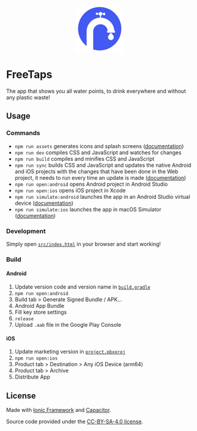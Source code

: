 <div align="center">
  <img width="128" height="128" src="./assets/logo.svg" />
</div>

# FreeTaps

The app that shows you all water points, to drink everywhere and without any plastic waste!

## Usage

### Commands

- `npm run assets` generates icons and splash screens ([documentation](https://github.com/ionic-team/capacitor-assets))
- `npm run dev` compiles CSS and JavaScript and watches for changes
- `npm run build` compiles and minifies CSS and JavaScript
- `npm run sync` builds CSS and JavaScript and updates the native Android and iOS projects with the changes that have been done in the Web project, it needs to run every time an update is made ([documentation](https://ionicframework.com/docs/cli/commands/capacitor-sync))
- `npm run open:android` opens Android project in Android Studio
- `npm run open:ios` opens iOS project in Xcode
- `npm run simulate:android` launches the app in an Android Studio virtual device ([documentation](https://capacitorjs.com/docs/android))
- `npm run simulate:ios` launches the app in macOS Simulator ([documentation](https://capacitorjs.com/docs/ios))

### Development

Simply open [`src/index.html`](./src/index.html) in your browser and start working!

### Build

#### Android

1. Update version code and version name in [`build.gradle`](./android/app/build.gradle)
2. `npm run open:android`
3. Build tab > Generate Signed Bundle / APK...
4. Android App Bundle
5. Fill key store settings
6. `release`
7. Upload `.aab` file in the Google Play Console

#### iOS

1. Update marketing version in [`project.pbxproj`](./ios/App/App.xcodeproj/project.pbxproj)
2. `npm run open:ios`
3. Product tab > Destination > Any iOS Device (arm64)
4. Product tab > Archive
5. Distribute App

## License

Made with [Ionic Framework](https://ionicframework.com/) and [Capacitor](https://capacitorjs.com/).

Source code provided under the [CC-BY-SA-4.0 license](https://github.com/tseignette/gallery/blob/main/LICENSE).
